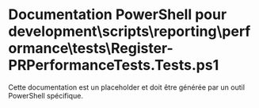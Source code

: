 # Documentation PowerShell pour development\scripts\reporting\performance\tests\Register-PRPerformanceTests.Tests.ps1

Cette documentation est un placeholder et doit être générée par un outil PowerShell spécifique.
